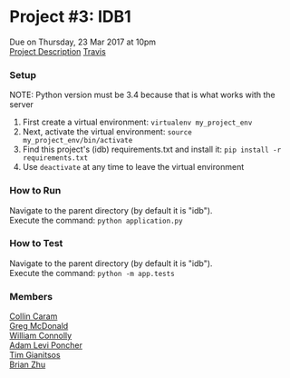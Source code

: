 # Project #3: IDB1
Due on Thursday, 23 Mar 2017 at 10pm  
[Project Description](http://www.cs.utexas.edu/users/downing/cs373/projects/IDB1.html)
[Travis](https://travis-ci.org/collinc777/idb/builds)  

### Setup
NOTE: Python version must be 3.4 because that is what works with the server  

1. First create a virtual environment: ```virtualenv my_project_env```  
2. Next, activate the virtual environment: ```source my_project_env/bin/activate```  
3. Find this project's (idb) requirements.txt and install it: ```pip install -r requirements.txt```
4. Use ```deactivate``` at any time to leave the virtual environment

### How to Run
Navigate to the parent directory (by default it is "idb").  
Execute the command: ```python application.py```
  
### How to Test
Navigate to the parent directory (by default it is "idb").  
Execute the command: ```python -m app.tests```

### Members
[Collin Caram](https://github.com/collinc777)  
[Greg McDonald](https://github.com/gregorymcdonald)  
[William Connolly](https://github.com/ibly31ut)  
[Adam Levi Poncher](http://github.com/alp3246)  
[Tim Gianitsos](https://github.com/timgianitsos)  
[Brian Zhu](https://github.com/BrianZhu1)  
